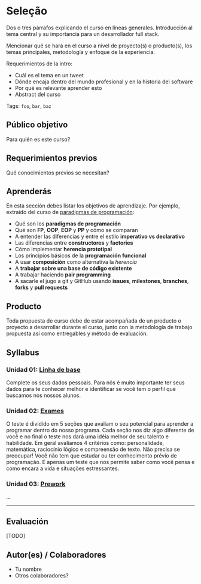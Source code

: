 # Seleção

Dos o tres párrafos explicando el curso en líneas generales. Introducción al
tema central y su importancia para un desarrollador full stack.

Mencionar qué se hará en el curso a nivel de proyecto(s) o producto(s), los
temas principales, metodología y enfoque de la experiencia.

Requerimientos de la intro:

* Cuál es el tema en un tweet
* Dónde encaja dentro del mundo profesional y en la historia del software
* Por qué es relevante aprender esto
* Abstract del curso

Tags: `foo`, `bar`, `baz`

## Público objetivo

Para quién es este curso?

## Requerimientos previos

Qué conocimientos previos se necesitan?

## Aprenderás

En esta sección debes listar los objetivos de aprendizaje. Por ejemplo,
extraído del curso de [paradigmas de programación](https://github.com/Laboratoria/curricula-js/tree/master/09-paradigms):

* Qué son los **paradigmas de programación**
* Qué son **FP**, **OOP**, **EOP** y **PP** y cómo se comparan
* A entender las diferencias y entre el estilo **imperativo vs declarativo**
* Las diferencias entre **constructores** y **factories**
* Cómo implementar **herencia prototipal**
* Los principios básicos de la **programación funcional**
* A usar **composición** como alternativa la _herencia_
* A **trabajar sobre una base de código existente**
* A trabajar haciendo **pair programming**
* A sacarle el jugo a git y GitHub usando **issues**, **milestones**,
  **branches**, **forks** y **pull requests**

## Producto

Toda propuesta de curso debe de estar acompañada de un producto o proyecto a
desarrollar durante el curso, junto con la metodología de trabajo propuesta
así como entregables y método de evaluación.

## Syllabus

### Unidad 01: [Linha de base](01-baseline)

Complete os seus dados pessoais. Para nós é muito importante ter seus dados para
te conhecer melhor e identificar se você tem o perfil que buscamos nos nossos
alunos.

### Unidad 02: [Exames](02-tests)

O teste é dividido em 5 seções que avaliam o seu potencial para aprender a
programar dentro do nosso programa. Cada seção nos diz algo diferente de você e
no final o teste nos dará uma idéia melhor de seu talento e habilidade. Em geral
avaliamos 4 critérios como: personalidade, matemática, raciocínio lógico e
compreensão de texto. Não precisa se preocupar! Você não tem que estudar ou ter
conhecimento prévio de programação. É apenas um teste que nos permite saber como
você pensa e como encara a vida e situações estressantes.

### Unidad 03: [Prework](03-prework)

...

***

## Evaluación

[TODO]

## Autor(es) / Colaboradores

* Tu nombre
* Otros colaboradores?
